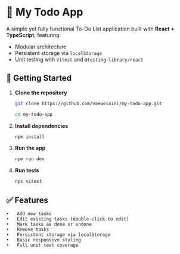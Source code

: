 # 📝 My Todo App

A simple yet fully functional To-Do List application built with **React + TypeScript**, featuring:

- Modular architecture
- Persistent storage via `localStorage`
- Unit testing with `Vitest` and `@testing-library/react`

## 🚀 Getting Started

1. **Clone the repository**
   ```bash
   git clone https://github.com/vaeweiaini/my-todo-app.git
   
   cd my-todo-app
   
2. **Install dependencies**
   ```bash
   npm install

3. **Run the app**
   ```bash
   npm run dev
   
4. **Run tests**
   ```bash
   npx vitest
   
## ✅ Features
	•	Add new tasks
	•	Edit existing tasks (double-click to edit)
	•	Mark tasks as done or undone
	•	Remove tasks
	•	Persistent storage via localStorage
	•	Basic responsive styling
	•	Full unit test coverage
